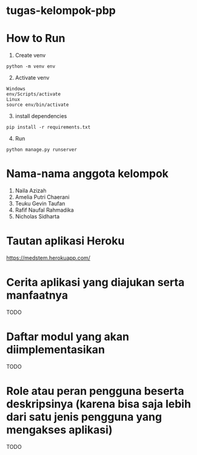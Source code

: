# tugas-kelompok-pbp

# How to Run
1. Create venv
```
python -m venv env
```

2. Activate venv
```
Windows
env/Scripts/activate
Linux
source env/bin/activate
```

3. install dependencies
```
pip install -r requirements.txt
```

4. Run
```
python manage.py runserver
```

# Nama-nama anggota kelompok
1. Naila Azizah
2. Amelia Putri Chaerani
3. Teuku Gevin Taufan
4. Rafif Naufal Rahmadika
5. Nicholas Sidharta

# Tautan aplikasi Heroku
https://medstem.herokuapp.com/

# Cerita aplikasi yang diajukan serta manfaatnya
TODO

# Daftar modul yang akan diimplementasikan
TODO

# Role atau peran pengguna beserta deskripsinya (karena bisa saja lebih dari satu jenis pengguna yang mengakses aplikasi)
TODO
